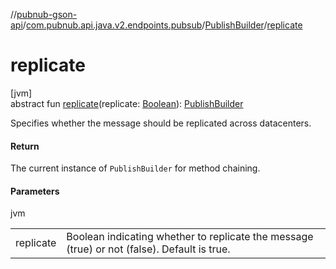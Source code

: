 //[pubnub-gson-api](../../../index.md)/[com.pubnub.api.java.v2.endpoints.pubsub](../index.md)/[PublishBuilder](index.md)/[replicate](replicate.md)

# replicate

[jvm]\
abstract fun [replicate](replicate.md)(replicate: [Boolean](https://kotlinlang.org/api/core/kotlin-stdlib/kotlin/-boolean/index.html)): [PublishBuilder](index.md)

Specifies whether the message should be replicated across datacenters.

#### Return

The current instance of `PublishBuilder` for method chaining.

#### Parameters

jvm

| | |
|---|---|
| replicate | Boolean indicating whether to replicate the message (true) or not (false). Default is true. |
